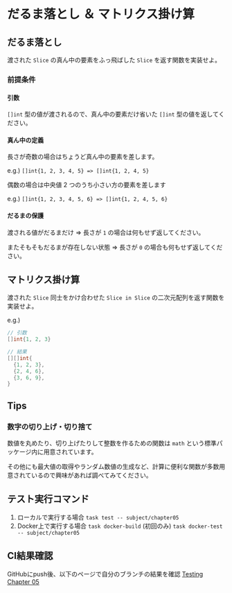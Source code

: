 # だるま落とし ＆ マトリクス掛け算

## だるま落とし

渡された `Slice` の真ん中の要素をふっ飛ばした `Slice` を返す関数を実装せよ。

### 前提条件

#### 引数

`[]int` 型の値が渡されるので、真ん中の要素だけ省いた `[]int` 型の値を返してください。

#### 真ん中の定義

長さが奇数の場合はちょうど真ん中の要素を差します。

e.g.) `[]int{1, 2, 3, 4, 5} => []int{1, 2, 4, 5}`

偶数の場合は中央値 2 つのうち小さい方の要素を差します

e.g.) `[]int{1, 2, 3, 4, 5, 6} => []int{1, 2, 4, 5, 6}`

#### だるまの保護

渡される値がだるまだけ => 長さが `1` の場合は何もせず返してください。

またそもそもだるまが存在しない状態 => 長さが `0` の場合も何もせず返してください。

## マトリクス掛け算

渡された `Slice` 同士をかけ合わせた `Slice in Slice` の二次元配列を返す関数を実装せよ。

e.g.)

```go
// 引数
[]int{1, 2, 3}

// 結果
[][]int{
  {1, 2, 3},
  {2, 4, 6},
  {3, 6, 9},
}
```

## Tips

### 数字の切り上げ・切り捨て

数値を丸めたり、切り上げたりして整数を作るための関数は `math` という標準パッケージ内に用意されています。

その他にも最大値の取得やランダム数値の生成など、計算に便利な関数が多数用意されているので興味があれば調べてみてください。

## テスト実行コマンド

1. ローカルで実行する場合
`task test -- subject/chapter05`
1. Docker上で実行する場合
`task docker-build` (初回のみ)
`task docker-test -- subject/chapter05`

## CI結果確認

GitHubにpush後、以下のページで自分のブランチの結果を確認
[Testing Chapter 05](https://github.com/kurupeku/hello-golang/actions/workflows/chapter05_test.yml)
